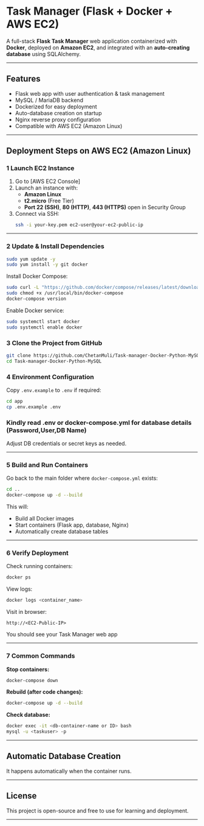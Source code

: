 #  Task Manager (Flask + Docker + AWS EC2)

A full-stack **Flask Task Manager** web application containerized with **Docker**, deployed on **Amazon EC2**, and integrated with an **auto-creating database** using SQLAlchemy.

---

##  Features
- Flask web app with user authentication & task management
- MySQL / MariaDB backend
- Dockerized for easy deployment
- Auto-database creation on startup
- Nginx reverse proxy configuration
- Compatible with AWS EC2 (Amazon Linux)

---

##  Deployment Steps on AWS EC2 (Amazon Linux)

### 1️ Launch EC2 Instance
1. Go to [AWS EC2 Console]
2. Launch an instance with:
   - **Amazon Linux**
   - **t2.micro** (Free Tier)
   - **Port 22 (SSH)**, **80 (HTTP)**, **443 (HTTPS)** open in Security Group
3. Connect via SSH:
   ```bash
   ssh -i your-key.pem ec2-user@your-ec2-public-ip
   ```

---

### 2️ Update & Install Dependencies
```bash
sudo yum update -y
sudo yum install -y git docker
```

Install Docker Compose:
```bash
sudo curl -L "https://github.com/docker/compose/releases/latest/download/docker-compose-$(uname -s)-$(uname -m)" -o /usr/local/bin/docker-compose
sudo chmod +x /usr/local/bin/docker-compose
docker-compose version
```

Enable Docker service:
```bash
sudo systemctl start docker
sudo systemctl enable docker
```


### 3️ Clone the Project from GitHub
```bash
git clone https://github.com/ChetanMuli/Task-manager-Docker-Python-MySQL.git
cd Task-manager-Docker-Python-MySQL
```


### 4️ Environment Configuration
Copy `.env.example` to `.env` if required:
```bash
cd app
cp .env.example .env
```
### Kindly read .env or docker-compose.yml for database details (Password,User,DB Name)
Adjust DB credentials or secret keys as needed.

---

### 5️ Build and Run Containers
Go back to the main folder where `docker-compose.yml` exists:
```bash
cd ..
docker-compose up -d --build
```

This will:
- Build all Docker images
- Start containers (Flask app, database, Nginx)
- Automatically create database tables

---

### 6️ Verify Deployment
Check running containers:
```bash
docker ps
```

View logs:
```bash
docker logs <container_name>
```

Visit in browser:
```
http://<EC2-Public-IP>
```

You should see your Task Manager web app 

---

### 7️ Common Commands

**Stop containers:**
```bash
docker-compose down
```

**Rebuild (after code changes):**
```bash
docker-compose up -d --build
```

**Check database:**
```bash
docker exec -it <db-container-name or ID> bash
mysql -u <taskuser> -p
```

---

##  Automatic Database Creation

It happens automatically when the container runs.

---


##  License
This project is open-source and free to use for learning and deployment.

---
